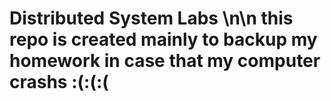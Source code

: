 # Distributed System Labs         \n\n this repo is created mainly to backup my homework in case that my computer crashs :(:(:(
